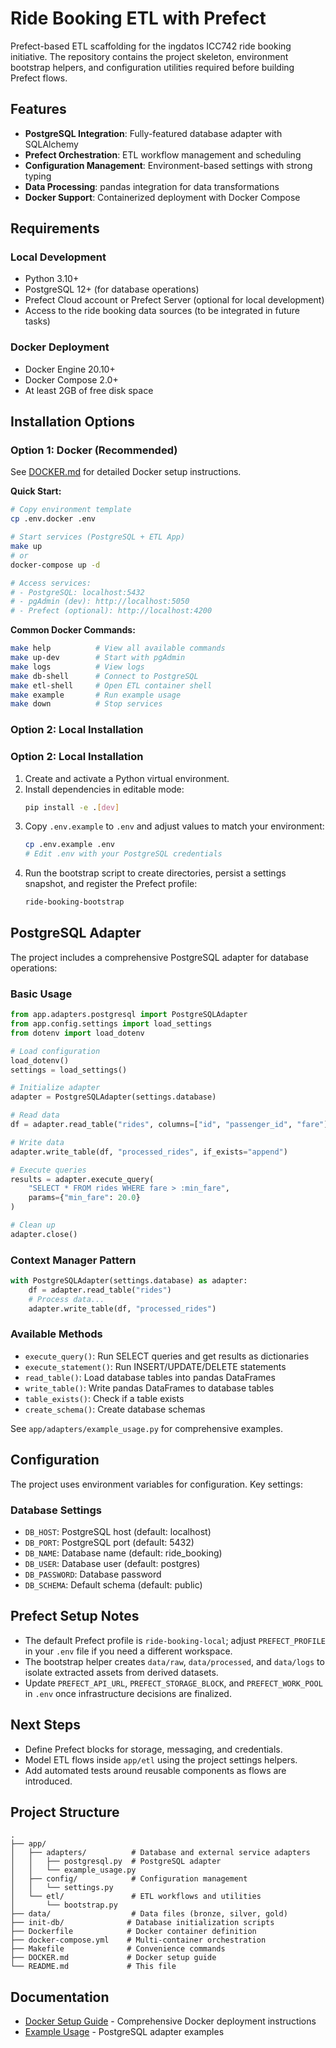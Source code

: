 # Ride Booking ETL with Prefect

Prefect-based ETL scaffolding for the ingdatos ICC742 ride booking initiative. The
repository contains the project skeleton, environment bootstrap helpers, and
configuration utilities required before building Prefect flows.

## Features
- **PostgreSQL Integration**: Fully-featured database adapter with SQLAlchemy
- **Prefect Orchestration**: ETL workflow management and scheduling
- **Configuration Management**: Environment-based settings with strong typing
- **Data Processing**: pandas integration for data transformations
- **Docker Support**: Containerized deployment with Docker Compose

## Requirements

### Local Development
- Python 3.10+
- PostgreSQL 12+ (for database operations)
- Prefect Cloud account or Prefect Server (optional for local development)
- Access to the ride booking data sources (to be integrated in future tasks)

### Docker Deployment
- Docker Engine 20.10+
- Docker Compose 2.0+
- At least 2GB of free disk space

## Installation Options

### Option 1: Docker (Recommended)

See [DOCKER.md](DOCKER.md) for detailed Docker setup instructions.

**Quick Start:**
```bash
# Copy environment template
cp .env.docker .env

# Start services (PostgreSQL + ETL App)
make up
# or
docker-compose up -d

# Access services:
# - PostgreSQL: localhost:5432
# - pgAdmin (dev): http://localhost:5050
# - Prefect (optional): http://localhost:4200
```

**Common Docker Commands:**
```bash
make help          # View all available commands
make up-dev        # Start with pgAdmin
make logs          # View logs
make db-shell      # Connect to PostgreSQL
make etl-shell     # Open ETL container shell
make example       # Run example usage
make down          # Stop services
```

### Option 2: Local Installation
### Option 2: Local Installation

1. Create and activate a Python virtual environment.
2. Install dependencies in editable mode:
	 ```bash
	 pip install -e .[dev]
	 ```
3. Copy `.env.example` to `.env` and adjust values to match your environment:
	 ```bash
	 cp .env.example .env
	 # Edit .env with your PostgreSQL credentials
	 ```
4. Run the bootstrap script to create directories, persist a settings snapshot, and
	 register the Prefect profile:
	 ```bash
	 ride-booking-bootstrap
	 ```

## PostgreSQL Adapter
The project includes a comprehensive PostgreSQL adapter for database operations:

### Basic Usage
```python
from app.adapters.postgresql import PostgreSQLAdapter
from app.config.settings import load_settings
from dotenv import load_dotenv

# Load configuration
load_dotenv()
settings = load_settings()

# Initialize adapter
adapter = PostgreSQLAdapter(settings.database)

# Read data
df = adapter.read_table("rides", columns=["id", "passenger_id", "fare"])

# Write data
adapter.write_table(df, "processed_rides", if_exists="append")

# Execute queries
results = adapter.execute_query(
    "SELECT * FROM rides WHERE fare > :min_fare",
    params={"min_fare": 20.0}
)

# Clean up
adapter.close()
```

### Context Manager Pattern
```python
with PostgreSQLAdapter(settings.database) as adapter:
    df = adapter.read_table("rides")
    # Process data...
    adapter.write_table(df, "processed_rides")
```

### Available Methods
- `execute_query()`: Run SELECT queries and get results as dictionaries
- `execute_statement()`: Run INSERT/UPDATE/DELETE statements
- `read_table()`: Load database tables into pandas DataFrames
- `write_table()`: Write pandas DataFrames to database tables
- `table_exists()`: Check if a table exists
- `create_schema()`: Create database schemas

See `app/adapters/example_usage.py` for comprehensive examples.

## Configuration
The project uses environment variables for configuration. Key settings:

### Database Settings
- `DB_HOST`: PostgreSQL host (default: localhost)
- `DB_PORT`: PostgreSQL port (default: 5432)
- `DB_NAME`: Database name (default: ride_booking)
- `DB_USER`: Database user (default: postgres)
- `DB_PASSWORD`: Database password
- `DB_SCHEMA`: Default schema (default: public)

## Prefect Setup Notes
- The default Prefect profile is `ride-booking-local`; adjust `PREFECT_PROFILE` in
	your `.env` file if you need a different workspace.
- The bootstrap helper creates `data/raw`, `data/processed`, and `data/logs` to
	isolate extracted assets from derived datasets.
- Update `PREFECT_API_URL`, `PREFECT_STORAGE_BLOCK`, and `PREFECT_WORK_POOL` in `.env`
	once infrastructure decisions are finalized.

## Next Steps
- Define Prefect blocks for storage, messaging, and credentials.
- Model ETL flows inside `app/etl` using the project settings helpers.
- Add automated tests around reusable components as flows are introduced.

## Project Structure
```
.
├── app/
│   ├── adapters/          # Database and external service adapters
│   │   ├── postgresql.py  # PostgreSQL adapter
│   │   └── example_usage.py
│   ├── config/            # Configuration management
│   │   └── settings.py
│   └── etl/               # ETL workflows and utilities
│       └── bootstrap.py
├── data/                  # Data files (bronze, silver, gold)
├── init-db/              # Database initialization scripts
├── Dockerfile            # Docker container definition
├── docker-compose.yml    # Multi-container orchestration
├── Makefile              # Convenience commands
├── DOCKER.md             # Docker setup guide
└── README.md             # This file
```

## Documentation
- [Docker Setup Guide](DOCKER.md) - Comprehensive Docker deployment instructions
- [Example Usage](app/adapters/example_usage.py) - PostgreSQL adapter examples